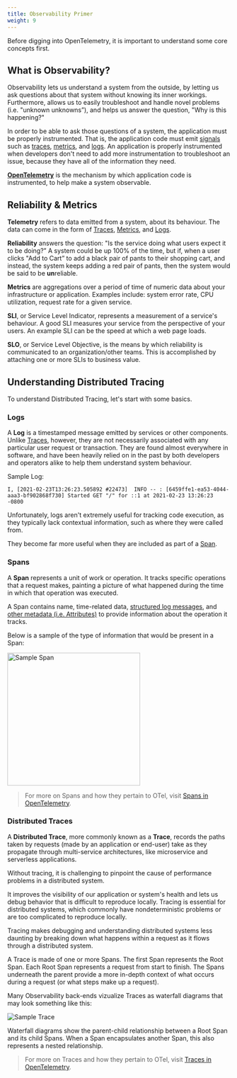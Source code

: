 ```yaml
---
title: Observability Primer
weight: 9
---
```


Before digging into OpenTelemetry, it is important to understand some core
concepts first.

## What is Observability?

Observability lets us understand a system from the outside, by letting us ask
questions about that system without knowing its inner workings. Furthermore,
allows us to easily troubleshoot and handle novel problems (i.e. "unknown
unknowns”), and helps us answer the question, "Why is this happening?"

In order to be able to ask those questions of a system, the application must be
properly instrumented. That is, the application code must emit 
[signals](/docs/concepts/signals/) such as
[traces](/docs/concepts/observability-primer/#distributed-traces),
[metrics](/docs/concepts/observability-primer/#reliability--metrics), and
[logs](/docs/concepts/observability-primer/#logs). An application is properly
instrumented when developers don't need to add more instrumentation to
troubleshoot an issue, because they have all of the information they need.

[**OpenTelemetry**](/docs/concepts/what-is-opentelemetry) is the mechanism by
which application code is instrumented, to help make a system observable.

## Reliability & Metrics

**Telemetry** refers to data emitted from a system, about its behaviour. The
data can come in the form of [Traces](#distributed-traces),
[Metrics](#reliability--metrics), and [Logs](#logs).

**Reliability** answers the question: "Is the service doing what users expect it
to be doing?” A system could be up 100% of the time, but if, when a user clicks
"Add to Cart” to add a black pair of pants to their shopping cart, and instead,
the system keeps adding a red pair of pants, then the system would be said to be
**un**reliable.

**Metrics** are aggregations over a period of time of numeric data about your
infrastructure or application. Examples include: system error rate, CPU
utilization, request rate for a given service.

**SLI**, or Service Level Indicator, represents a measurement of a service's
behaviour. A good SLI measures your service from the perspective of your users.
An example SLI can be the speed at which a web page loads.

**SLO**, or Service Level Objective, is the means by which reliability is
communicated to an organization/other teams. This is accomplished by attaching
one or more SLIs to business value.

## Understanding Distributed Tracing

To understand Distributed Tracing, let's start with some basics.

### Logs

A **Log** is a timestamped message emitted by services or other components.
Unlike [Traces](#distributed-traces), however, they are not necessarily
associated with any particular user request or transaction. They are found
almost everywhere in software, and have been heavily relied on in the past by
both developers and operators alike to help them understand system behaviour.

Sample Log:

```text
I, [2021-02-23T13:26:23.505892 #22473]  INFO -- : [6459ffe1-ea53-4044-aaa3-bf902868f730] Started GET "/" for ::1 at 2021-02-23 13:26:23 -0800
```

Unfortunately, logs aren't extremely useful for tracking code execution, as they
typically lack contextual information, such as where they were called from.

They become far more useful when they are included as part of a [Span](#spans).

### Spans

A **Span** represents a unit of work or operation. It tracks specific operations
that a request makes, painting a picture of what happened during the time in
which that operation was executed.

A Span contains name, time-related data,
[structured log messages](/docs/concepts/signals/traces/#span-events), and
[other metadata (i.e. Attributes)](/docs/concepts/signals/traces/#attributes) to
provide information about the operation it tracks.

Below is a sample of the type of information that would be present in a Span:

<img src="/img/span_visualization.png" alt="Sample Span" width="300"/>

> For more on Spans and how they pertain to OTel, visit
> [Spans in OpenTelemetry](/docs/concepts/signals/traces/#spans-in-opentelemetry).

### Distributed Traces

A **Distributed Trace**, more commonly known as a **Trace**, records the paths
taken by requests (made by an application or end-user) take as they propagate
through multi-service architectures, like microservice and serverless
applications.

Without tracing, it is challenging to pinpoint the cause of performance problems
in a distributed system.

It improves the visibility of our application or system's health and lets us
debug behavior that is difficult to reproduce locally. Tracing is essential for
distributed systems, which commonly have nondeterministic problems or are too
complicated to reproduce locally.

Tracing makes debugging and understanding distributed systems less daunting by
breaking down what happens within a request as it flows through a distributed
system.

A Trace is made of one or more Spans. The first Span represents the Root Span.
Each Root Span represents a request from start to finish. The Spans underneath
the parent provide a more in-depth context of what occurs during a request (or
what steps make up a request).

Many Observability back-ends vizualize Traces as waterfall diagrams that may
look something like this:

![Sample Trace](/img/waterfall_trace.png "trace waterfall diagram")

Waterfall diagrams show the parent-child relationship between a Root Span and
its child Spans. When a Span encapsulates another Span, this also represents a
nested relationship.

> For more on Traces and how they pertain to OTel, visit
> [Traces in OpenTelemetry](/docs/concepts/signals/traces/).
